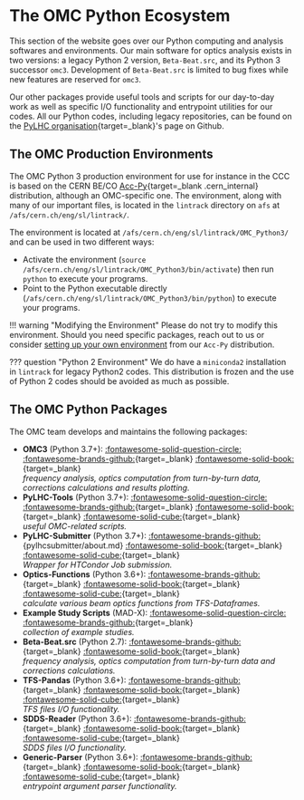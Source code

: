 # The OMC Python Ecosystem

This section of the website goes over our Python computing and analysis softwares and environments.
Our main software for optics analysis exists in two versions: a legacy Python 2 version, `Beta-Beat.src`, and its Python 3 successor `omc3`.
Development of `Beta-Beat.src` is limited to bug fixes while new features are reserved for `omc3`.

Our other packages provide useful tools and scripts for our day-to-day work as well as specific I/O functionality and entrypoint utilities for our codes.
All our Python codes, including legacy repositories, can be found on the [PyLHC organisation][pylhc_github]{target=_blank}'s page on Github.

## The OMC Production Environments

The OMC Python 3 production environment for use for instance in the CCC is based on the CERN BE/CO [Acc-Py][accpy_docs]{target=_blank .cern_internal} distribution, although an OMC-specific one.
The environment, along with many of our important files, is located in the `lintrack` directory on `afs` at `/afs/cern.ch/eng/sl/lintrack/`. 

The environment is located at `/afs/cern.ch/eng/sl/lintrack/OMC_Python3/` and can be used in two different ways:

- Activate the environment (`source /afs/cern.ch/eng/sl/lintrack/OMC_Python3/bin/activate`) then run `python` to execute your programs.
- Point to the Python executable directly (`/afs/cern.ch/eng/sl/lintrack/OMC_Python3/bin/python`) to execute your programs.

!!! warning "Modifying the Environment"
    Please do not try to modify this environment.
    Should you need specific packages, reach out to us or consider [setting up your own environment](development/howto_venv.md) from our `Acc-Py` distribution.

??? question "Python 2 Environment"
    We do have a `miniconda2` installation in `lintrack` for legacy Python2 codes.
    This distribution is frozen and the use of Python 2 codes should be avoided as much as possible.

## The OMC Python Packages

The OMC team develops and maintains the following packages:

- **OMC3** (Python 3.7+): [:fontawesome-solid-question-circle:](omc3/about.md) [:fontawesome-brands-github:][omc3]{target=\_blank} [:fontawesome-solid-book:][omc3_doc]{target=\_blank} <br>
  _frequency analysis, optics computation from turn-by-turn data, corrections calculations and results plotting._
- **PyLHC-Tools** (Python 3.7+): [:fontawesome-solid-question-circle:](pylhc/about.md) [:fontawesome-brands-github:][pylhc]{target=\_blank} [:fontawesome-solid-book:][pylhc_doc]{target=\_blank} [:fontawesome-solid-cube:][pylhc_pypi]{target=\_blank} <br>
  _useful OMC-related scripts._
- **PyLHC-Submitter** (Python 3.7+): [:fontawesome-brands-github:][pylhc_submitter]{pylhcsubmitter/about.md} [:fontawesome-solid-book:][pylhc_submitter_doc]{target=\_blank} [:fontawesome-solid-cube:][pylhc_submitter_pypi]{target=\_blank} <br>
  _Wrapper for HTCondor Job submission._
- **Optics-Functions** (Python 3.6+): [:fontawesome-brands-github:][optics_functions]{target=\_blank} [:fontawesome-solid-book:][optics_functions_doc]{target=\_blank} [:fontawesome-solid-cube:][optics_functions_pypi]{target=\_blank} <br>
  _calculate various beam optics functions from TFS-Dataframes._
- **Example Study Scripts** (MAD-X): [:fontawesome-solid-question-circle:](mess/about.md) [:fontawesome-brands-github:][mess]{target=\_blank} <br>
  _collection of example studies._
- **Beta-Beat.src** (Python 2.7): [:fontawesome-brands-github:][betabeatsrc]{target=\_blank} [:fontawesome-solid-book:][betabeatsrc_doc]{target=\_blank} <br>
  _frequency analysis, optics computation from turn-by-turn data and corrections calculations._
- **TFS-Pandas** (Python 3.6+): [:fontawesome-brands-github:][tfspandas]{target=\_blank} [:fontawesome-solid-book:][tfspandas_doc]{target=\_blank} [:fontawesome-solid-cube:][tfs_pypi]{target=\_blank} <br>
  _*TFS files* I/O functionality._
- **SDDS-Reader** (Python 3.6+): [:fontawesome-brands-github:][sdds]{target=\_blank} [:fontawesome-solid-book:][sdds_doc]{target=\_blank} [:fontawesome-solid-cube:][sdds_pypi]{target=\_blank} <br>
  _*SDDS files* I/O functionality._
- **Generic-Parser** (Python 3.6+): [:fontawesome-brands-github:][generic_parser]{target=\_blank} [:fontawesome-solid-book:][generic_parser_doc]{target=\_blank} [:fontawesome-solid-cube:][generic_parser_pypi]{target=\_blank} <br>
  _entrypoint argument parser functionality._

[pylhc_github]: https://github.com/pylhc/
[accpy_docs]: https://wikis.cern.ch/display/ACCPY/Accelerating+Python+Home
[betabeatsrc]: https://github.com/pylhc/Beta-Beat.src
[betabeatsrc_doc]: https://pylhc.github.io/Beta-Beat.src
[omc3]: https://github.com/pylhc/omc3
[omc3_doc]: https://pylhc.github.io/omc3
[pylhc]: https://github.com/pylhc/pylhc
[pylhc_doc]: https://pylhc.github.io/PyLHC
[tfspandas]: https://github.com/pylhc/tfs
[tfspandas_doc]: https://pylhc.github.io/tfs
[sdds]: https://github.com/pylhc/sdds
[sdds_doc]: https://pylhc.github.io/sdds
[generic_parser]: https://github.com/pylhc/generic_parser
[generic_parser_doc]: https://pylhc.github.io/generic_parser
[pylhc_submitter]: https://github.com/pylhc/submitter
[pylhc_submitter_doc]: https://pylhc.github.io/submitter/
[mess]: https://github.com/pylhc/MESS
[pylhc_pypi]: https://pypi.org/project/pylhc/
[sdds_pypi]: https://pypi.org/project/sdds/
[tfs_pypi]: https://pypi.org/project/tfs-pandas/
[generic_parser_pypi]: https://pypi.org/project/generic-parser/
[pylhc_submitter_pypi]: https://pypi.org/project/pylhc-submitter/
[optics_functions]: https://github.com/pylhc/optics_functions
[optics_functions_doc]: https://pylhc.github.io/optics_functions
[optics_functions_pypi]: https://pypi.org/project/optics-functions/
